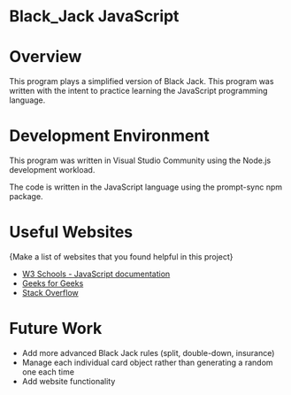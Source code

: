 # Black_Jack JavaScript

# Overview

This program plays a simplified version of Black Jack. This program was written with the intent to practice learning the JavaScript programming language. 

# Development Environment

This program was written in Visual Studio Community using the Node.js development workload.

The code is written in the JavaScript language using the prompt-sync npm package.

# Useful Websites

{Make a list of websites that you found helpful in this project}

- [W3 Schools - JavaScript documentation](https://www.w3schools.com/js/default.asp)
- [Geeks for Geeks](https://www.geeksforgeeks.org/javascript-is-showing-reference-error-prompt-is-not-defined/)
- [Stack Overflow](https://stackoverflow.com/questions/9627646/chrome-javascript-developer-console-is-it-possible-to-call-console-log-withou)

# Future Work

- Add more advanced Black Jack rules (split, double-down, insurance)
- Manage each individual card object rather than generating a random one each time
- Add website functionality
